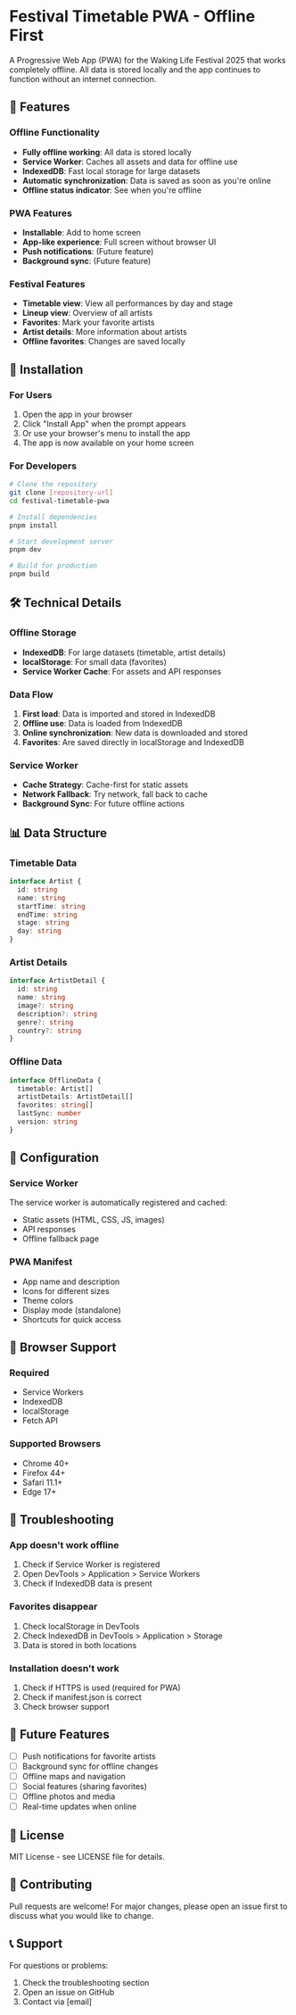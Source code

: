 # Festival Timetable PWA - Offline First

A Progressive Web App (PWA) for the Waking Life Festival 2025 that works completely offline. All data is stored locally and the app continues to function without an internet connection.

## 🚀 Features

### Offline Functionality
- **Fully offline working**: All data is stored locally
- **Service Worker**: Caches all assets and data for offline use
- **IndexedDB**: Fast local storage for large datasets
- **Automatic synchronization**: Data is saved as soon as you're online
- **Offline status indicator**: See when you're offline

### PWA Features
- **Installable**: Add to home screen
- **App-like experience**: Full screen without browser UI
- **Push notifications**: (Future feature)
- **Background sync**: (Future feature)

### Festival Features
- **Timetable view**: View all performances by day and stage
- **Lineup view**: Overview of all artists
- **Favorites**: Mark your favorite artists
- **Artist details**: More information about artists
- **Offline favorites**: Changes are saved locally

## 📱 Installation

### For Users
1. Open the app in your browser
2. Click "Install App" when the prompt appears
3. Or use your browser's menu to install the app
4. The app is now available on your home screen

### For Developers
```bash
# Clone the repository
git clone [repository-url]
cd festival-timetable-pwa

# Install dependencies
pnpm install

# Start development server
pnpm dev

# Build for production
pnpm build
```

## 🛠 Technical Details

### Offline Storage
- **IndexedDB**: For large datasets (timetable, artist details)
- **localStorage**: For small data (favorites)
- **Service Worker Cache**: For assets and API responses

### Data Flow
1. **First load**: Data is imported and stored in IndexedDB
2. **Offline use**: Data is loaded from IndexedDB
3. **Online synchronization**: New data is downloaded and stored
4. **Favorites**: Are saved directly in localStorage and IndexedDB

### Service Worker
- **Cache Strategy**: Cache-first for static assets
- **Network Fallback**: Try network, fall back to cache
- **Background Sync**: For future offline actions

## 📊 Data Structure

### Timetable Data
```typescript
interface Artist {
  id: string
  name: string
  startTime: string
  endTime: string
  stage: string
  day: string
}
```

### Artist Details
```typescript
interface ArtistDetail {
  id: string
  name: string
  image?: string
  description?: string
  genre?: string
  country?: string
}
```

### Offline Data
```typescript
interface OfflineData {
  timetable: Artist[]
  artistDetails: ArtistDetail[]
  favorites: string[]
  lastSync: number
  version: string
}
```

## 🔧 Configuration

### Service Worker
The service worker is automatically registered and cached:
- Static assets (HTML, CSS, JS, images)
- API responses
- Offline fallback page

### PWA Manifest
- App name and description
- Icons for different sizes
- Theme colors
- Display mode (standalone)
- Shortcuts for quick access

## 📱 Browser Support

### Required
- Service Workers
- IndexedDB
- localStorage
- Fetch API

### Supported Browsers
- Chrome 40+
- Firefox 44+
- Safari 11.1+
- Edge 17+

## 🚨 Troubleshooting

### App doesn't work offline
1. Check if Service Worker is registered
2. Open DevTools > Application > Service Workers
3. Check if IndexedDB data is present

### Favorites disappear
1. Check localStorage in DevTools
2. Check IndexedDB in DevTools > Application > Storage
3. Data is stored in both locations

### Installation doesn't work
1. Check if HTTPS is used (required for PWA)
2. Check if manifest.json is correct
3. Check browser support

## 🔮 Future Features

- [ ] Push notifications for favorite artists
- [ ] Background sync for offline changes
- [ ] Offline maps and navigation
- [ ] Social features (sharing favorites)
- [ ] Offline photos and media
- [ ] Real-time updates when online

## 📄 License

MIT License - see LICENSE file for details.

## 🤝 Contributing

Pull requests are welcome! For major changes, please open an issue first to discuss what you would like to change.

## 📞 Support

For questions or problems:
1. Check the troubleshooting section
2. Open an issue on GitHub
3. Contact via [email] 